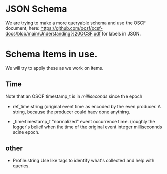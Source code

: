 JSON Schema
===========

We are trying to make a more queryable schema and use the
OSCF document, here: https://github.com/ocsf/ocsf-docs/blob/main/Understanding%20OCSF.pdf for labels in JSON.


Schema Items in use.
===================

We will try to apply these  as we work on items.

Time
----

Note that an OSCF timestamp_t is in *milliseconds*  since the epoch

* ref_time:string  (original event time as encoded by the even producer. A string, because the producer could haev done anything.

* _time:timestamp_t "normalized" event occurrence time. (roughly the logger's belief when the time of the original event integer milliseconnds scine epoch.

other
-----

* Profile:string  Use like tags to identify what's collected and help with queries.
